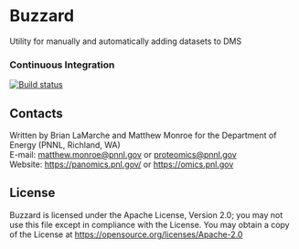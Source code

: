 # Buzzard

Utility for manually and automatically adding datasets to DMS

### Continuous Integration

[![Build status](https://ci.appveyor.com/api/projects/status/l4gtg0kg4d1ss6im?svg=true)](https://ci.appveyor.com/project/SProst/buzzard)

## Contacts

Written by Brian LaMarche and Matthew Monroe for the Department of Energy (PNNL, Richland, WA) \
E-mail: matthew.monroe@pnnl.gov or proteomics@pnnl.gov \
Website: https://panomics.pnl.gov/ or https://omics.pnl.gov

## License

Buzzard is licensed under the Apache License, Version 2.0; 
you may not use this file except in compliance with the License.  You may obtain 
a copy of the License at https://opensource.org/licenses/Apache-2.0
